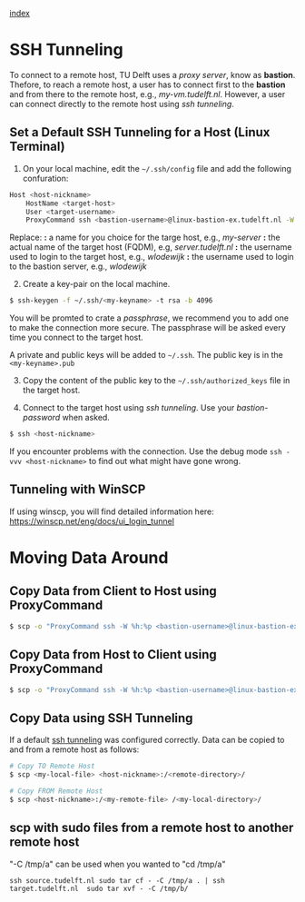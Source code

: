 [index](README.md)
# SSH Tunneling

To connect to a remote host, TU Delft uses a *proxy server*, know as  **bastion**. Thefore, to reach a remote host, a user has to connect first to the **bastion** and from there to the remote host, e.g., *my-vm.tudelft.nl*. However, a user can connect directly to the remote host using *ssh tunneling*.

## Set a Default SSH Tunneling for a Host (Linux Terminal)

1. On your local machine, edit the `~/.ssh/config` file and add the following confuration:

```bash 
Host <host-nickname>
    HostName <target-host>
    User <target-username>
    ProxyCommand ssh <bastion-username>@linux-bastion-ex.tudelft.nl -W %h:%p 
```
Replace:
**<host-nickname>:** a name for you choice for the targe host, e.g., *my-server*
**<target-host>:** the actual name of the target host (FQDM), e.g, *server.tudelft.nl*
**<target-username>:**  the username used to login to the target host, e.g., *wlodewijk*
**<bastion-username>:** the username used to login to the bastion server, e.g., *wlodewijk*

2. Create a key-pair on the local machine.

```bash
$ ssh-keygen -f ~/.ssh/<my-keyname> -t rsa -b 4096
```
You will be promted to crate a *passphrase*, we recommend you to add one to make the connection more secure. The passphrase will be asked every time you connect to the target host.

A private and public keys will be added to `~/.ssh`. The public key is in the `<my-keyname>.pub`

3. Copy the content of the public key to the `~/.ssh/authorized_keys` file in the target host.

4. Connect to the target host using *ssh tunneling*. Use your *bastion-password* when asked.

```bash
$ ssh <host-nickname>
```

If you encounter problems with the connection. Use the debug mode `ssh -vvv <host-nickname>` to find out what might have gone wrong.


## Tunneling with WinSCP
If using winscp, you will find detailed information here: https://winscp.net/eng/docs/ui_login_tunnel


# Moving Data Around

## Copy Data from Client to Host using ProxyCommand

```bash
$ scp -o "ProxyCommand ssh -W %h:%p <bastion-username>@linux-bastion-ex.tudelft.nl" <my-local-file>  <target-username>@<target-host>:/<remote-directory>/
```
## Copy Data from Host to Client using ProxyCommand

```bash
$ scp -o "ProxyCommand ssh -W %h:%p <bastion-username>@linux-bastion-ex.tudelft.nl" <target-username>@<target-host>:/tmp/<my-remote-file> /<my-local-directory>/
```

## Copy Data using SSH Tunneling

If a default [ssh tunneling](##ssh-tunneling) was configured correctly. Data can be copied to and from a remote host as follows:

```bash
# Copy TO Remote Host
$ scp <my-local-file> <host-nickname>:/<remote-directory>/
```

```bash
# Copy FROM Remote Host
$ scp <host-nickname>:/<my-remote-file> /<my-local-directory>/ 
```

## scp with sudo files from a remote host to another remote host
"-C /tmp/a" can be used when you wanted to "cd /tmp/a"
```
ssh source.tudelft.nl sudo tar cf - -C /tmp/a . | ssh target.tudelft.nl  sudo tar xvf - -C /tmp/b/
```

